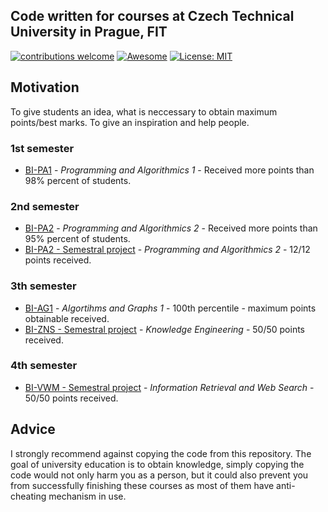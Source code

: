 ## Code written for courses at Czech Technical University in Prague, FIT <br/>
[![contributions welcome](https://img.shields.io/badge/contributions-welcome-brightgreen.svg?style=flat)](https://github.com/dwyl/esta/issues)
[![Awesome](https://awesome.re/badge-flat.svg)](https://awesome.re)
[![License: MIT](https://img.shields.io/badge/License-MIT-green.svg)](https://opensource.org/licenses/MIT)

## Motivation
To give students an idea, what is neccessary to obtain maximum points/best marks. To give an inspiration and help people.

### 1st semester
  * [BI-PA1](https://github.com/JahodaPaul/FIT_CTU/tree/master/PA1) - _Programming and Algorithmics 1_ - Received more points than 98% percent of students.
  
### 2nd semester
  * [BI-PA2](https://github.com/JahodaPaul/FIT_CTU/tree/master/PA2) - _Programming and Algorithmics 2_ - Received more points than 95% percent of students.
  * [BI-PA2 - Semestral project](https://github.com/JahodaPaul/FIT_CTU/tree/master/Recipe_Manager) - _Programming and Algorithmics 2_ - 12/12 points received. 
  
### 3th semester
  * [BI-AG1](https://github.com/JahodaPaul/FIT_CTU/tree/master/AG1) - _Algortihms and Graphs 1_ - 100th percentile - maximum points obtainable received.
  * [BI-ZNS - Semestral project](https://github.com/JahodaPaul/FIT_CTU/tree/master/ZNS) - _Knowledge Engineering_ - 50/50 points received.
  
### 4th semester
  * [BI-VWM - Semestral project](https://github.com/JahodaPaul/FIT_CTU/tree/master/VWM) - _Information Retrieval and Web Search_ - 50/50 points received.
  
  
  
## Advice
I strongly recommend against copying the code from this repository. The goal of university education is to obtain knowledge, simply copying the code would not only harm you as a person, but it could also prevent you from successfully finishing these courses as most of them have anti-cheating mechanism in use. 
